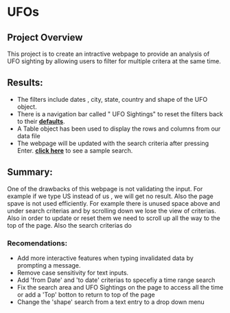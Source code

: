 # UFOs

## Project Overview

This project is to create an intractive webpage to provide an analysis of UFO sighting by allowing users to filter for multiple critera at the same time.


## Results:

- The filters include dates , city, state, country and shape of the UFO object.  
- There is a navigation bar called " UFO Sightings" to reset the filters back to their **[defaults](static/images/defaults.png)**.
- A Table object has been used to display the rows and columns from our data file
- The webpage will be updated with the search criteria after pressing Enter. **[click here](static/images/sample_output.png)** to see a sample search.


## Summary:

One of the drawbacks of this webpage is not validating the input. For example if we type US instead of us , we will get no result. Also the page spave is not used efficiently. For example there is unused space above and under search criterias and by scrolling down we lose the view of criterias. Also in order to update or reset them we need to scroll up all the way to the top of the page. Also the search criterias do


### Recomendations:

- Add more interactive features when typing invalidated data by prompting a message. 
- Remove case sensitivity for text inputs. 
- Add 'from Date' and 'to date' criterias to specefiy a time range search
- Fix the search area and UFO Sightings on the page to access all the time or add a 'Top' botton to return to top of the page
- Change the 'shape' search from a text entry to a drop down menu

